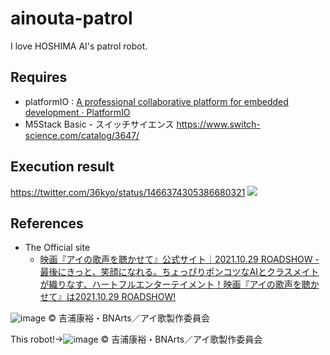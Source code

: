 # ainouta-patrol

I love HOSHIMA AI's patrol robot.

## Requires
* platformIO : [A professional collaborative platform for embedded development · PlatformIO](https://platformio.org/)
* M5Stack Basic - スイッチサイエンス https://www.switch-science.com/catalog/3647/

## Execution result
https://twitter.com/36kyo/status/1466374305386680321
![](https://pbs.twimg.com/media/FFmbqKKVkBATDVT?format=jpg&name=large)

## References
* The Official site
  * [映画『アイの歌声を聴かせて』公式サイト｜2021.10.29 ROADSHOW - 最後にきっと、笑顔になれる。ちょっぴりポンコツなAIとクラスメイトが織りなす、ハートフルエンターテイメント！映画『アイの歌声を聴かせて』は2021.10.29 ROADSHOW!](https://ainouta.jp/)

![image](https://user-images.githubusercontent.com/28650189/162404397-e9ddbddd-b292-4f4e-9336-cf28c388566c.png)
© 吉浦康裕・BNArts／アイ歌製作委員会

This robot!→![image](https://user-images.githubusercontent.com/28650189/162404337-b5b31730-cced-4d1f-9db4-052a642c966f.png)
© 吉浦康裕・BNArts／アイ歌製作委員会
